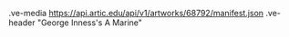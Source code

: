 .ve-media https://api.artic.edu/api/v1/artworks/68792/manifest.json
.ve-header "George Inness's A Marine"
